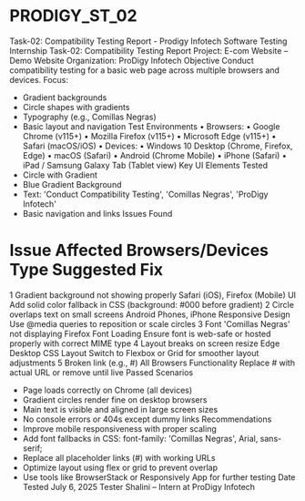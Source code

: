 # PRODIGY_ST_02
Task-02: Compatibility Testing Report - Prodigy Infotech Software Testing Internship
Task-02: Compatibility Testing Report
Project: E-com Website – Demo Website
Organization: ProDigy Infotech
Objective
Conduct compatibility testing for a basic web page across multiple browsers and devices.
Focus:
- Gradient backgrounds
- Circle shapes with gradients
- Typography (e.g., Comillas Negras)
- Basic layout and navigation
Test Environments
•	Browsers:
•	Google Chrome (v115+)
•	Mozilla Firefox (v115+)
•	Microsoft Edge (v115+)
•	Safari (macOS/iOS)
•	Devices:
•	Windows 10 Desktop (Chrome, Firefox, Edge)
•	macOS (Safari)
•	Android (Chrome Mobile)
•	iPhone (Safari)
•	iPad / Samsung Galaxy Tab (Tablet view)
Key UI Elements Tested
- Circle with Gradient
- Blue Gradient Background
- Text: 'Conduct Compatibility Testing', 'Comillas Negras', 'ProDigy Infotech'
- Basic navigation and links
Issues Found
#	Issue	Affected Browsers/Devices	Type	Suggested Fix
1	Gradient background not showing properly	Safari (iOS), Firefox (Mobile)	UI	Add solid color fallback in CSS (background: #000 before gradient)
2	Circle overlaps text on small screens	Android Phones, iPhone	Responsive Design	Use @media queries to reposition or scale circles
3	Font 'Comillas Negras' not displaying	Firefox	Font Loading	Ensure font is web-safe or hosted properly with correct MIME type
4	Layout breaks on screen resize	Edge Desktop	CSS Layout	Switch to Flexbox or Grid for smoother layout adjustments
5	Broken link (e.g., #)	All Browsers	Functionality	Replace # with actual URL or remove until live
Passed Scenarios
- Page loads correctly on Chrome (all devices)
- Gradient circles render fine on desktop browsers
- Main text is visible and aligned in large screen sizes
- No console errors or 404s except dummy links
Recommendations
- Improve mobile responsiveness with proper scaling
- Add font fallbacks in CSS: font-family: 'Comillas Negras', Arial, sans-serif;
- Replace all placeholder links (#) with working URLs
- Optimize layout using flex or grid to prevent overlap
- Use tools like BrowserStack or Responsively App for further testing
Date Tested
July 6, 2025
Tester
Shalini – Intern at ProDigy Infotech
